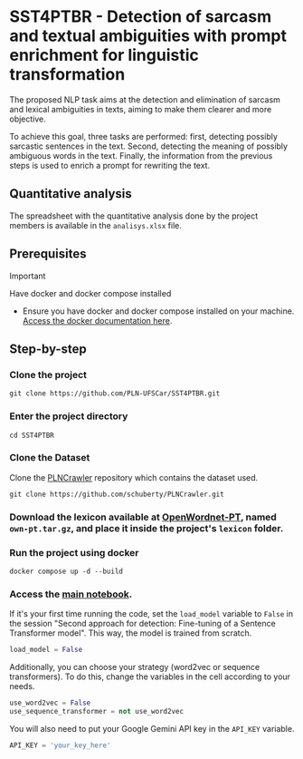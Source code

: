 # SST4PTBR - Detection of sarcasm and textual ambiguities with prompt enrichment for linguistic transformation

The proposed NLP task aims at the detection and elimination of sarcasm and lexical ambiguities in texts, aiming to make them clearer and more objective.

To achieve this goal, three tasks are performed: first, detecting possibly sarcastic sentences in the text. Second, detecting the meaning of possibly ambiguous words in the text. Finally, the information from the previous steps is used to enrich a prompt for rewriting the text.

## Quantitative analysis

The spreadsheet with the quantitative analysis done by the project members is available in the `analisys.xlsx` file.

## Prerequisites

> [!IMPORTANT]
> Have docker and docker compose installed

- Ensure you have docker and docker compose installed on your machine. [Access the docker documentation here](https://www.docker.com/).

## Step-by-step

### Clone the project
```
git clone https://github.com/PLN-UFSCar/SST4PTBR.git
```

### Enter the project directory
```
cd SST4PTBR
```

### Clone the Dataset
Clone the [PLNCrawler](https://github.com/schuberty/PLNCrawler/tree/master) repository which contains the dataset used.
```
git clone https://github.com/schuberty/PLNCrawler.git
```

### Download the lexicon available at [OpenWordnet-PT](https://github.com/own-pt/openWordnet-PT/releases), named `own-pt.tar.gz`, and place it inside the project's `lexicon` folder.

### Run the project using docker
```
docker compose up -d --build
```

### Access the [main notebook](http://localhost:8888/lab/tree/notebooks/main.ipynb).
If it's your first time running the code, set the `load_model` variable to `False` in the session "Second approach for detection: Fine-tuning of a Sentence Transformer model". This way, the model is trained from scratch.
```python
load_model = False
```

Additionally, you can choose your strategy (word2vec or sequence transformers). To do this, change the variables in the cell according to your needs.
```python
use_word2vec = False
use_sequence_transformer = not use_word2vec
```

You will also need to put your Google Gemini API key in the `API_KEY` variable.
```python
API_KEY = 'your_key_here'
```
